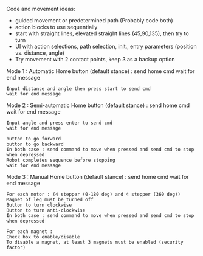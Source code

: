 Code and movement ideas:
- guided movement or predetermined path (Probably code both)
- action blocks to use sequentially
- start with straight lines, elevated straight lines (45,90,135), then try to turn
- UI with action selections, path selection, init., entry parameters (position vs. distance, angle)
- Try movement with 2 contact points, keep 3 as a backup option

Mode 1 : Automatic
    Home button (default stance) : send home cmd
    wait for end message
    
    Input distance and angle then press start to send cmd
    wait for end message

Mode 2 : Semi-automatic
    Home button (default stance) : send home cmd
    wait for end message
    
    Input angle and press enter to send cmd
    wait for end message
    
    button to go forward
    button to go backward
    In both case : send command to move when pressed and send cmd to stop when depressed
    Robot completes sequence before stopping
    wait for end message
    
Mode 3 : Manual
    Home button (default stance) : send home cmd
    wait for end message
    
    For each motor : (4 stepper (0-180 deg) and 4 stepper (360 deg))
    Magnet of leg must be turned off
    Button to turn clockwise
    Button to turn anti-clockwise
    In both case : send command to move when pressed and send cmd to stop when depressed
    
    For each magnet :
    Check box to enable/disable
    To disable a magnet, at least 3 magnets must be enabled (security factor)
    
    
    
